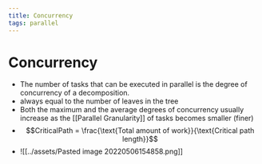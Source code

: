 ```yaml
---
title: Concurrency
tags: parallel 
---
```


# Concurrency
- The number of tasks that can be executed in parallel is the degree of concurrency of a decomposition.
- always equal to the number of leaves in the tree
- Both the maximum and the average degrees of concurrency usually increase as the [[Parallel Granularity]] of tasks becomes smaller (finer)
- $$CriticalPath = \frac{\text{Total amount of work}}{\text{Critical path length}}$$
- ![[../assets/Pasted image 20220506154858.png]]




























